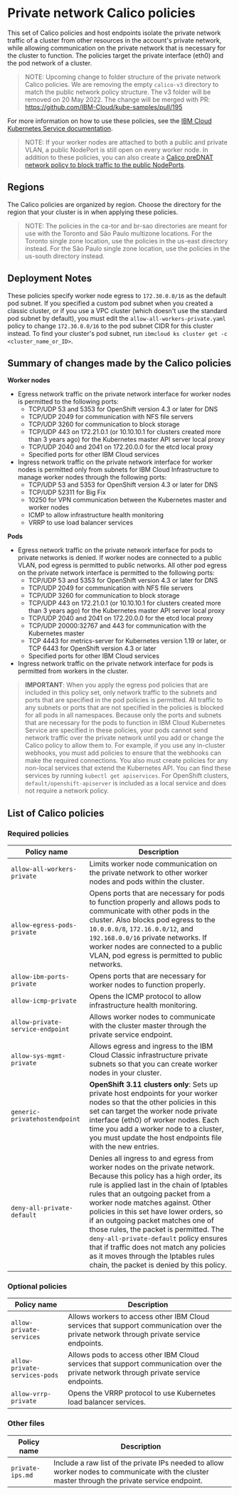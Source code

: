 # Private network Calico policies

This set of Calico policies and host endpoints isolate the private network traffic of a cluster from other resources in the account's private network, while allowing communication on the private network that is necessary for the cluster to function. The policies target the private interface (eth0) and the pod network of a cluster.

> NOTE: Upcoming change to folder structure of the private network Calico policies. We are removing the empty `calico-v3` directory to match the public network policy structure. The v3 folder will be removed on 20 May 2022. The change will be merged with PR: https://github.com/IBM-Cloud/kube-samples/pull/195

For more information on how to use these policies, see the [IBM Cloud Kubernetes Service documentation](https://cloud.ibm.com/docs/containers?topic=containers-network_policies#isolate_workers).

> NOTE: If your worker nodes are attached to both a public and private VLAN, a public NodePort is still open on every worker node. In addition to these policies, you can also create a [Calico preDNAT network policy to block traffic to the public NodePorts](https://cloud.ibm.com/docs/containers?topic=containers-network_policies#block_ingress).

## Regions

The Calico policies are organized by region. Choose the directory for the region that your cluster is in when applying these policies.

> NOTE: The policies in the ca-tor and br-sao directories are meant for use with the Toronto and São Paulo multizone locations. For the Toronto single zone location, use the policies in the us-east directory instead. For the São Paulo single zone location, use the policies in the us-south directory instead.

## Deployment Notes

These policies specify worker node egress to `172.30.0.0/16` as the default pod subnet. If you specified a custom pod subnet when you created a classic cluster, or if you use a VPC cluster (which doesn't use the standard pod subnet by default), you must edit the `allow-all-workers-private.yaml` policy to change `172.30.0.0/16` to the pod subnet CIDR for this cluster instead. To find your cluster's pod subnet, run `ibmcloud ks cluster get -c <cluster_name_or_ID>`.

## Summary of changes made by the Calico policies

**Worker nodes**
* Egress network traffic on the private network interface for worker nodes is permitted to the following ports:
  * TCP/UDP 53 and 5353 for OpenShift version 4.3 or later for DNS
  * TCP/UDP 2049 for communication with NFS file servers
  * TCP/UDP 3260 for communication to block storage
  * TCP/UDP 443 on 172.21.0.1 (or 10.10.10.1 for clusters created more than 3 years ago) for the Kubernetes master API server local proxy
  * TCP/UDP 2040 and 2041 on 172.20.0.0 for the etcd local proxy
  * Specified ports for other IBM Cloud services
* Ingress network traffic on the private network interface for worker nodes is permitted only from subnets for IBM Cloud Infrastructure to manage worker nodes through the following ports:
  * TCP/UDP 53 and 5353 for OpenShift version 4.3 or later for DNS
  * TCP/UDP 52311 for Big Fix
  * 10250 for VPN communication between the Kubernetes master and worker nodes
  * ICMP to allow infrastructure health monitoring
  * VRRP to use load balancer services

**Pods**
* Egress network traffic on the private network interface for pods to private networks is denied. If worker nodes are connected to a public VLAN, pod egress is permitted to public networks. All other pod egress on the private network interface is permitted to the following ports:
  * TCP/UDP 53 and 5353 for OpenShift version 4.3 or later for DNS
  * TCP/UDP 2049 for communication with NFS file servers
  * TCP/UDP 3260 for communication to block storage
  * TCP/UDP 443 on 172.21.0.1 (or 10.10.10.1 for clusters created more than 3 years ago) for the Kubernetes master API server local proxy
  * TCP/UDP 2040 and 2041 on 172.20.0.0 for the etcd local proxy
  * TCP/UDP 20000:32767 and 443 for communication with the Kubernetes master
  * TCP 4443 for metrics-server for Kubernetes version 1.19 or later, or TCP 6443 for OpenShift version 4.3 or later
  * Specified ports for other IBM Cloud services
* Ingress network traffic on the private network interface for pods is permitted from workers in the cluster.

> **IMPORTANT**: When you apply the egress pod policies that are included in this policy set, only network traffic to the subnets and ports that are specified in the pod policies is permitted. All traffic to any subnets or ports that are not specified in the policies is blocked for all pods in all namespaces. Because only the ports and subnets that are necessary for the pods to function in IBM Cloud Kubernetes Service are specified in these policies, your pods cannot send network traffic over the private network until you add or change the Calico policy to allow them to. For example, if you use any in-cluster webhooks, you must add policies to ensure that the webhooks can make the required connections. You also must create policies for any non-local services that extend the Kubernetes API. You can find these services by running `kubectl get apiservices`. For OpenShift clusters, `default/openshift-apiserver` is included as a local service and does not require a network policy.

## List of Calico policies

### Required policies

|Policy name|Description|
|-----------|-----------|
| `allow-all-workers-private` | Limits worker node communication on the private network to other worker nodes and pods within the cluster. |
| `allow-egress-pods-private` | Opens ports that are necessary for pods to function properly and allows pods to communicate with other pods in the cluster. Also blocks pod egress to the `10.0.0.0/8`, `172.16.0.0/12`, and `192.168.0.0/16` private networks. If worker nodes are connected to a public VLAN, pod egress is permitted to public networks. |
| `allow-ibm-ports-private` | Opens ports that are necessary for worker nodes to function properly. |
| `allow-icmp-private`| Opens the ICMP protocol to allow infrastructure health monitoring. |
| `allow-private-service-endpoint` | Allows worker nodes to communicate with the cluster master through the private service endpoint. |
| `allow-sys-mgmt-private` | Allows egress and ingress to the IBM Cloud Classic infrastructure private subnets so that you can create worker nodes in your cluster. |
| `generic-privatehostendpoint` | **OpenShift 3.11 clusters only**: Sets up private host endpoints for your worker nodes so that the other policies in this set can target the worker node private interface (eth0) of worker nodes. Each time you add a worker node to a cluster, you must update the host endpoints file with the new entries. |
| `deny-all-private-default` | Denies all ingress to and egress from worker nodes on the private network. Because this policy has a high order, its rule is applied last in the chain of Iptables rules that an outgoing packet from a worker node matches against. Other policies in this set have lower orders, so if an outgoing packet matches one of those rules, the packet is permitted. The `deny-all-private-default` policy ensures that if traffic does not match any policies as it moves through the Iptables rules chain, the packet is denied by this policy.|

### Optional policies

|Policy name|Description|
|-----------|-----------|
| `allow-private-services` | Allows workers to access other IBM Cloud services that support communication over the private network through private service endpoints. |
| `allow-private-services-pods` | Allows pods to access other IBM Cloud services that support communication over the private network through private service endpoints. |
| `allow-vrrp-private` | Opens the VRRP protocol to use Kubernetes load balancer services. |


### Other files
|Policy name|Description|
|-----------|-----------|
| `private-ips.md` | Include a raw list of the private IPs needed to allow worker nodes to communicate with the cluster master through the private service endpoint. |
